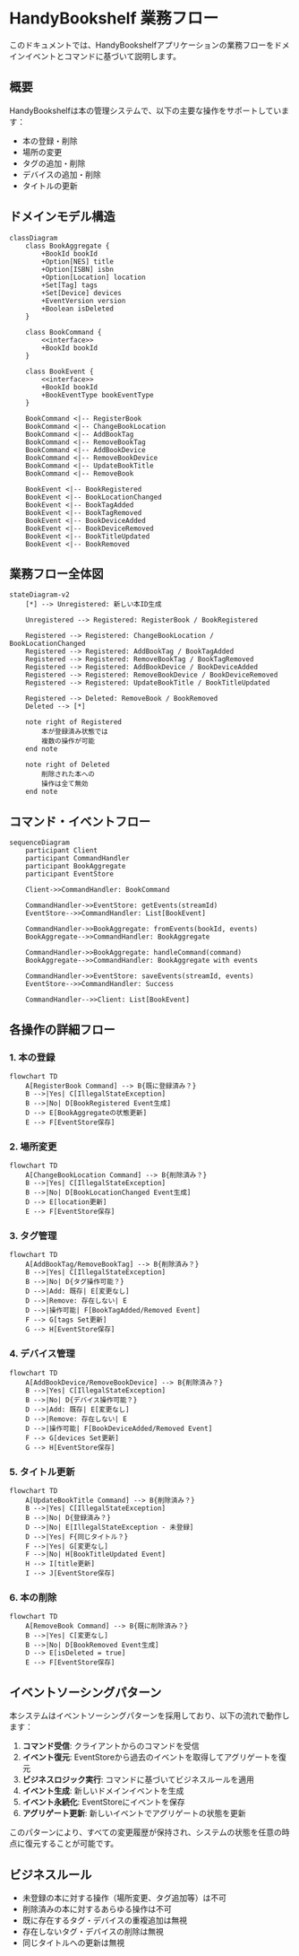 # HandyBookshelf 業務フロー

このドキュメントでは、HandyBookshelfアプリケーションの業務フローをドメインイベントとコマンドに基づいて説明します。

## 概要

HandyBookshelfは本の管理システムで、以下の主要な操作をサポートしています：
- 本の登録・削除
- 場所の変更
- タグの追加・削除
- デバイスの追加・削除
- タイトルの更新

## ドメインモデル構造

```mermaid
classDiagram
    class BookAggregate {
        +BookId bookId
        +Option[NES] title
        +Option[ISBN] isbn
        +Option[Location] location
        +Set[Tag] tags
        +Set[Device] devices
        +EventVersion version
        +Boolean isDeleted
    }
    
    class BookCommand {
        <<interface>>
        +BookId bookId
    }
    
    class BookEvent {
        <<interface>>
        +BookId bookId
        +BookEventType bookEventType
    }
    
    BookCommand <|-- RegisterBook
    BookCommand <|-- ChangeBookLocation
    BookCommand <|-- AddBookTag
    BookCommand <|-- RemoveBookTag
    BookCommand <|-- AddBookDevice
    BookCommand <|-- RemoveBookDevice
    BookCommand <|-- UpdateBookTitle
    BookCommand <|-- RemoveBook
    
    BookEvent <|-- BookRegistered
    BookEvent <|-- BookLocationChanged
    BookEvent <|-- BookTagAdded
    BookEvent <|-- BookTagRemoved
    BookEvent <|-- BookDeviceAdded
    BookEvent <|-- BookDeviceRemoved
    BookEvent <|-- BookTitleUpdated
    BookEvent <|-- BookRemoved
```

## 業務フロー全体図

```mermaid
stateDiagram-v2
    [*] --> Unregistered: 新しい本ID生成
    
    Unregistered --> Registered: RegisterBook / BookRegistered
    
    Registered --> Registered: ChangeBookLocation / BookLocationChanged
    Registered --> Registered: AddBookTag / BookTagAdded
    Registered --> Registered: RemoveBookTag / BookTagRemoved
    Registered --> Registered: AddBookDevice / BookDeviceAdded
    Registered --> Registered: RemoveBookDevice / BookDeviceRemoved
    Registered --> Registered: UpdateBookTitle / BookTitleUpdated
    
    Registered --> Deleted: RemoveBook / BookRemoved
    Deleted --> [*]
    
    note right of Registered
        本が登録済み状態では
        複数の操作が可能
    end note
    
    note right of Deleted
        削除された本への
        操作は全て無効
    end note
```

## コマンド・イベントフロー

```mermaid
sequenceDiagram
    participant Client
    participant CommandHandler
    participant BookAggregate
    participant EventStore
    
    Client->>CommandHandler: BookCommand
    
    CommandHandler->>EventStore: getEvents(streamId)
    EventStore-->>CommandHandler: List[BookEvent]
    
    CommandHandler->>BookAggregate: fromEvents(bookId, events)
    BookAggregate-->>CommandHandler: BookAggregate
    
    CommandHandler->>BookAggregate: handleCommand(command)
    BookAggregate-->>CommandHandler: BookAggregate with events
    
    CommandHandler->>EventStore: saveEvents(streamId, events)
    EventStore-->>CommandHandler: Success
    
    CommandHandler-->>Client: List[BookEvent]
```

## 各操作の詳細フロー

### 1. 本の登録

```mermaid
flowchart TD
    A[RegisterBook Command] --> B{既に登録済み？}
    B -->|Yes| C[IllegalStateException]
    B -->|No| D[BookRegistered Event生成]
    D --> E[BookAggregateの状態更新]
    E --> F[EventStore保存]
```

### 2. 場所変更

```mermaid
flowchart TD
    A[ChangeBookLocation Command] --> B{削除済み？}
    B -->|Yes| C[IllegalStateException]
    B -->|No| D[BookLocationChanged Event生成]
    D --> E[location更新]
    E --> F[EventStore保存]
```

### 3. タグ管理

```mermaid
flowchart TD
    A[AddBookTag/RemoveBookTag] --> B{削除済み？}
    B -->|Yes| C[IllegalStateException]
    B -->|No| D{タグ操作可能？}
    D -->|Add: 既存| E[変更なし]
    D -->|Remove: 存在しない| E
    D -->|操作可能| F[BookTagAdded/Removed Event]
    F --> G[tags Set更新]
    G --> H[EventStore保存]
```

### 4. デバイス管理

```mermaid
flowchart TD
    A[AddBookDevice/RemoveBookDevice] --> B{削除済み？}
    B -->|Yes| C[IllegalStateException]
    B -->|No| D{デバイス操作可能？}
    D -->|Add: 既存| E[変更なし]
    D -->|Remove: 存在しない| E
    D -->|操作可能| F[BookDeviceAdded/Removed Event]
    F --> G[devices Set更新]
    G --> H[EventStore保存]
```

### 5. タイトル更新

```mermaid
flowchart TD
    A[UpdateBookTitle Command] --> B{削除済み？}
    B -->|Yes| C[IllegalStateException]
    B -->|No| D{登録済み？}
    D -->|No| E[IllegalStateException - 未登録]
    D -->|Yes| F{同じタイトル？}
    F -->|Yes| G[変更なし]
    F -->|No| H[BookTitleUpdated Event]
    H --> I[title更新]
    I --> J[EventStore保存]
```

### 6. 本の削除

```mermaid
flowchart TD
    A[RemoveBook Command] --> B{既に削除済み？}
    B -->|Yes| C[変更なし]
    B -->|No| D[BookRemoved Event生成]
    D --> E[isDeleted = true]
    E --> F[EventStore保存]
```

## イベントソーシングパターン

本システムはイベントソーシングパターンを採用しており、以下の流れで動作します：

1. **コマンド受信**: クライアントからのコマンドを受信
2. **イベント復元**: EventStoreから過去のイベントを取得してアグリゲートを復元
3. **ビジネスロジック実行**: コマンドに基づいてビジネスルールを適用
4. **イベント生成**: 新しいドメインイベントを生成
5. **イベント永続化**: EventStoreにイベントを保存
6. **アグリゲート更新**: 新しいイベントでアグリゲートの状態を更新

このパターンにより、すべての変更履歴が保持され、システムの状態を任意の時点に復元することが可能です。

## ビジネスルール

- 未登録の本に対する操作（場所変更、タグ追加等）は不可
- 削除済みの本に対するあらゆる操作は不可
- 既に存在するタグ・デバイスの重複追加は無視
- 存在しないタグ・デバイスの削除は無視
- 同じタイトルへの更新は無視